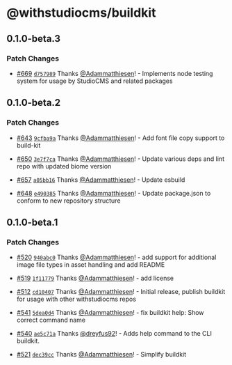# @withstudiocms/buildkit

## 0.1.0-beta.3

### Patch Changes

- [#669](https://github.com/withstudiocms/studiocms/pull/669) [`d757989`](https://github.com/withstudiocms/studiocms/commit/d75798912aaadab3d874c48176f2f9902bfa8502) Thanks [@Adammatthiesen](https://github.com/Adammatthiesen)! - Implements node testing system for usage by StudioCMS and related packages

## 0.1.0-beta.2

### Patch Changes

- [#643](https://github.com/withstudiocms/studiocms/pull/643) [`9cfba9a`](https://github.com/withstudiocms/studiocms/commit/9cfba9ad57f8fb1b2a10081fbe5f9dfc26bed57d) Thanks [@Adammatthiesen](https://github.com/Adammatthiesen)! - Add font file copy support to build-kit

- [#650](https://github.com/withstudiocms/studiocms/pull/650) [`3e7f7ca`](https://github.com/withstudiocms/studiocms/commit/3e7f7ca6ea2a304fe66eac95496542cc50169eb2) Thanks [@Adammatthiesen](https://github.com/Adammatthiesen)! - Update various deps and lint repo with updated biome version

- [#657](https://github.com/withstudiocms/studiocms/pull/657) [`a05bb16`](https://github.com/withstudiocms/studiocms/commit/a05bb16d3dd0d1a429558b4dce316ad7fb80b049) Thanks [@Adammatthiesen](https://github.com/Adammatthiesen)! - Update esbuild

- [#648](https://github.com/withstudiocms/studiocms/pull/648) [`e490385`](https://github.com/withstudiocms/studiocms/commit/e490385dbdad5392f23c46a832c8a555dbf48a9a) Thanks [@Adammatthiesen](https://github.com/Adammatthiesen)! - Update package.json to conform to new repository structure

## 0.1.0-beta.1

### Patch Changes

- [#520](https://github.com/withstudiocms/studiocms/pull/520) [`940abc0`](https://github.com/withstudiocms/studiocms/commit/940abc014460b6c8cf4c5e9a0291e06a1f416f18) Thanks [@Adammatthiesen](https://github.com/Adammatthiesen)! - add support for additional image file types in asset handling and add README

- [#519](https://github.com/withstudiocms/studiocms/pull/519) [`1f11779`](https://github.com/withstudiocms/studiocms/commit/1f11779078c58cc1fd42f63af6f62d0ae315478a) Thanks [@Adammatthiesen](https://github.com/Adammatthiesen)! - add license

- [#512](https://github.com/withstudiocms/studiocms/pull/512) [`cd10407`](https://github.com/withstudiocms/studiocms/commit/cd1040779926a55db63ceb6ac1b9ddacb23330a8) Thanks [@Adammatthiesen](https://github.com/Adammatthiesen)! - Initial release, publish buildkit for usage with other withstudiocms repos

- [#541](https://github.com/withstudiocms/studiocms/pull/541) [`5dea0d4`](https://github.com/withstudiocms/studiocms/commit/5dea0d4419d358b22858ab7455bbbb96f5b01e95) Thanks [@Adammatthiesen](https://github.com/Adammatthiesen)! - fix buildkit help: Show correct command name

- [#540](https://github.com/withstudiocms/studiocms/pull/540) [`ae5c71a`](https://github.com/withstudiocms/studiocms/commit/ae5c71a49a777a2a7d4b322a3cb76978650d53de) Thanks [@dreyfus92](https://github.com/dreyfus92)! - Adds help command to the CLI buildkit.

- [#521](https://github.com/withstudiocms/studiocms/pull/521) [`dec39cc`](https://github.com/withstudiocms/studiocms/commit/dec39cc28fc557586f61472c1bf7953e8bd5c5a0) Thanks [@Adammatthiesen](https://github.com/Adammatthiesen)! - Simplify buildkit
